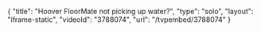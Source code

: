 {
    "title": "Hoover FloorMate not picking up water?",
    "type": "solo",
    "layout": "iframe-static",
    "videoId": "3788074",
    "url": "\/tvpembed\/3788074"
}